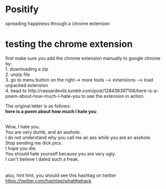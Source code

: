 # Positify
spreading happiness through a chrome extension
<h1> testing the chrome extension </h1>
<body> first make sure you add the chrome extension manually to google chrome by:
<br> 1. downloading a zip
<br> 2. unzip file
<br> 3. go to menu button on the right-->  more tools --> extensions --> load unpacked extension
<br> 4. head to http://vassardevils.tumblr.com/post/128438397106/here-is-a-poem-about-how-much-i-hate-you to see the extension in action. 
<br>
<p>
The original letter is as follows: 
<br><b>here is a poem about how much I hate you</b>

<br>Wow, I hate you. 
<br>You are very dumb, and an asshole. 
<br>I do not understand why you call me an ass while you are an asshole. 
<br>Stop sending me dick pics. 
<br>I hope you die. 
<br>You should hate yourself because you are very ugly. 
<br>I can't believe I dated such a freak.
<br>
<br>
<br> also, hint hint, you should see this hashtag on twitter https://twitter.com/hashtag/whatthehack
</p>
</body>
